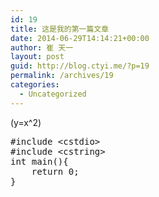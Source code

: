 ```yaml
---
id: 19
title: 这是我的第一篇文章
date: 2014-06-29T14:14:21+00:00
author: 崔 天一
layout: post
guid: http://blog.ctyi.me/?p=19
permalink: /archives/19
categories:
  - Uncategorized
---
```


  
\(y=x^2\)

<pre class="lang:c++ decode:true " title="test" >#include &lt;cstdio&gt;
#include &lt;cstring&gt;
int main(){
    return 0;
}</pre>
